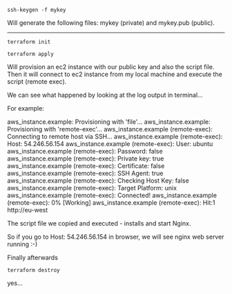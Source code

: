 `ssh-keygen -f mykey`

Will generate the following files: mykey (private) and mykey.pub (public).

---

`terraform init`

`terraform apply`

Will provision an ec2 instance with our public key and also the script file.
Then it will connect to ec2 instance from my local machine and execute the script (remote exec).

We can see what happened by looking at the log output in terminal...

For example:

aws_instance.example: Provisioning with 'file'...
aws_instance.example: Provisioning with 'remote-exec'...
aws_instance.example (remote-exec): Connecting to remote host via SSH...
aws_instance.example (remote-exec): Host: 54.246.56.154
aws_instance.example (remote-exec): User: ubuntu
aws_instance.example (remote-exec): Password: false
aws_instance.example (remote-exec): Private key: true
aws_instance.example (remote-exec): Certificate: false
aws_instance.example (remote-exec): SSH Agent: true
aws_instance.example (remote-exec): Checking Host Key: false
aws_instance.example (remote-exec): Target Platform: unix
aws_instance.example (remote-exec): Connected!
aws_instance.example (remote-exec): 0% [Working]
aws_instance.example (remote-exec): Hit:1 http://eu-west

The script file we copied and executed - installs and start Nginx.

So if you go to Host: 54.246.56.154 in browser, we will see nginx web server running :-)

Finally afterwards

`terraform destroy`

yes...
